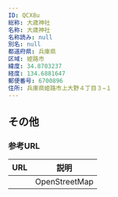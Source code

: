 ```yaml
---
ID: QCX8u
総称: 大歳神社
名称: 大歳神社
名称読み: null
別名: null
都道府県: 兵庫県
区域: 姫路市
緯度: 34.8703237
経度: 134.6881647
郵便番号: 6700896
住所: 兵庫県姫路市上大野４丁目３−１
---
```


## その他

### 参考URL

| URL | 説明          |
| --- | ------------- |
|     | OpenStreetMap |
